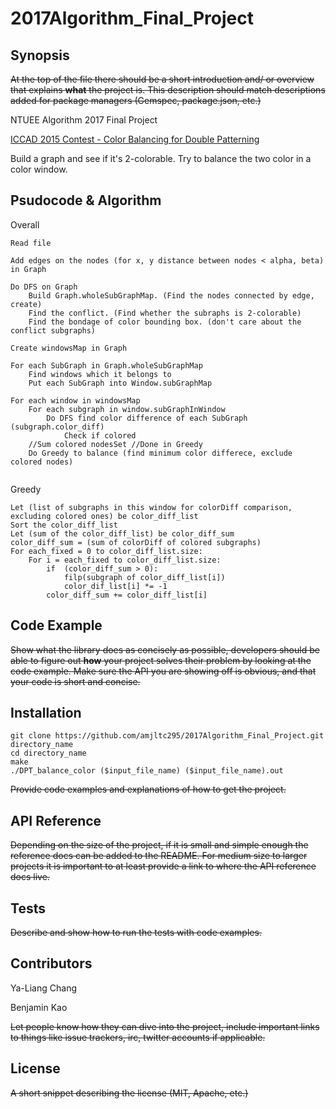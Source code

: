 # 2017Algorithm_Final_Project

## Synopsis

~~At the top of the file there should be a short introduction and/ or overview that explains **what** the project is. This description should match descriptions added for package managers (Gemspec, package.json, etc.)~~

NTUEE Algorithm 2017 Final Project

[ICCAD 2015 Contest - Color Balancing for Double Patterning](http://cad-contest.el.cycu.edu.tw/problem_E/default.htm)

Build a graph and see if it's 2-colorable. Try to balance the two color in a color window.


## Psudocode & Algorithm

Overall
```
Read file

Add edges on the nodes (for x, y distance between nodes < alpha, beta) in Graph 

Do DFS on Graph
    Build Graph.wholeSubGraphMap. (Find the nodes connected by edge, create)
    Find the conflict. (Find whether the subraphs is 2-colorable)
    Find the bondage of color bounding box. (don't care about the conflict subgraphs)

Create windowsMap in Graph

For each SubGraph in Graph.wholeSubGraphMap
    Find windows which it belongs to
    Put each SubGraph into Window.subGraphMap

For each window in windowsMap
    For each subgraph in window.subGraphInWindow
        Do DFS find color difference of each SubGraph (subgraph.color_diff)
            Check if colored
    //Sum colored nodesSet //Done in Greedy
    Do Greedy to balance (find minimum color differece, exclude colored nodes)


```
Greedy
```
Let (list of subgraphs in this window for colorDiff comparison, excluding colored ones) be color_diff_list
Sort the color_diff_list
Let (sum of the color_diff_list) be color_diff_sum
color_diff_sum = (sum of colorDiff of colored subgraphs)
For each_fixed = 0 to color_diff_list.size:
    For i = each_fixed to color_diff_list.size:
        if  (color_diff_sum > 0):
            filp(subgraph of color_diff_list[i])
            color_dif_list[i] *= -1
        color_diff_sum += color_diff_list[i]
```

## Code Example

~~Show what the library does as concisely as possible, developers should be able to figure out **how** your project solves their problem by looking at the code example. Make sure the API you are showing off is obvious, and that your code is short and concise.~~


## Installation

```
git clone https://github.com/amjltc295/2017Algorithm_Final_Project.git directory_name
cd directory_name
make
./DPT_balance_color ($input_file_name) ($input_file_name).out
```

~~Provide code examples and explanations of how to get the project.~~

## API Reference

~~Depending on the size of the project, if it is small and simple enough the reference docs can be added to the README. For medium size to larger projects it is important to at least provide a link to where the API reference docs live.~~

## Tests

~~Describe and show how to run the tests with code examples.~~

## Contributors

Ya-Liang Chang

Benjamin Kao

~~Let people know how they can dive into the project, include important links to things like issue trackers, irc, twitter accounts if applicable.~~

## License

~~A short snippet describing the license (MIT, Apache, etc.)~~
